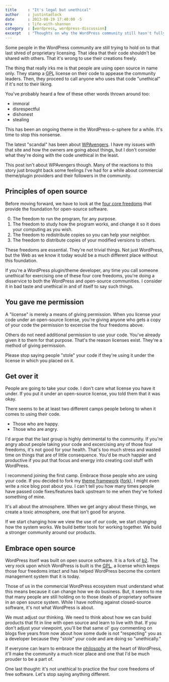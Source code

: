 ```yaml
---
title     : "It's legal but unethical"
author    : justintadlock
date      : 2013-08-19 17:40:00 -5
era       : life-with-shannon
category  : [wordpress, wordpress-discussion]
excerpt   : "Thoughts on why the WordPress community still hasn't fully embraced the ideals of open source."
---
```


Some people in the WordPress community are still trying to hold on to that last shred of proprietary licensing.  That idea that their code shouldn't be shared with others.  That it's wrong to use their creations freely.

The thing that really irks me is that people are using open source in name only.  They stamp a <abbr title="GNU General Public License">GPL</abbr> license on their code to appease the community leaders.  Then, they proceed to call anyone who uses that code "unethical" if it's not to their liking.

You've probably heard a few of these other words thrown around too:

<ul>
<li>immoral</li>
<li>disrespectful</li>
<li>dishonest</li>
<li>stealing</li>
</ul>

This has been an ongoing theme in the WordPress-o-sphere for a while.  It's time to stop this nonsense.

The latest "scandal" has been about <a href="http://wpavengers.com">WPAvengers</a>.  I have my issues with that site and how the owners are going about things, but I don't consider what they're doing with the code unethical in the least.

This post isn't about WPAvengers though.  Many of the reactions to this story just brought back some feelings I've had for a while about commercial theme/plugin providers and their followers in the community.

## Principles of open source

Before moving forward, we have to look at the <a href="http://www.gnu.org/philosophy/free-sw.html" title="What is free software?">four core freedoms</a> that provide the foundation for open-source software.

<ol start="0">
<li>The freedom to run the program, for any purpose.</li>
<li>The freedom to study how the program works, and change it so it does your computing as you wish.</li>
<li>The freedom to redistribute copies so you can help your neighbor.</li>
<li>The freedom to distribute copies of your modified versions to others.</li>
</ol>

These freedoms are essential.  They're not trivial things.  Not just WordPress, but the Web as we know it today would be a much different place without this foundation.

If you're a WordPress plugin/theme developer, any time you call someone unethical for exercising one of these four core freedoms, you're doing a disservice to both the WordPress and open-source communities.  I consider it in bad taste and unethical in and of itself to say such things.

## You gave me permission

A "license" is merely a means of giving permission.  When you license your code under an open-source license, you're giving anyone who gets a copy of your code the permission to excercise the four freedoms above.

Others do not need additional permission to use your code.  You've already given it to them for that purpose.  That's the reason licenses exist.  They're a method of giving permission.

Please stop saying people "stole" your code if they're using it under the license in which you placed on it.

## Get over it

People are going to take your code.  I don't care what license you have it under.  If you put it under an open-source license, you told them that it was okay.

There seems to be at least two different camps people belong to when it comes to using their code.

<ul>
<li>Those who are happy.</li>
<li>Those who are angry.</li>
</ul>

I'd argue that the last group is highly detrimental to the community.  If you're angry about people taking your code and excercising any of those four freedoms, it's not good for your health.  That's too much stress and wasted time on things that are of little consequence.  You'd be much happier and productive if you put that focus and energy into creating cool stuff with WordPress.

I recommend joining the first camp.  Embrace those people who are using your code.  If you decided to fork my <a href="http://themehybrid.com/hybrid-core" title="Hybrid Core WordPress theme framework">theme framework</a> (<a href="https://github.com/justintadlock/hybrid-core/fork" title="Fork Hybrid Core">fork</a>), I might even write a nice blog post about you.  I can't tell you how many times people have passed code fixes/features back upstream to me when they've forked something of mine.

It's all about the atmosphere.  When we get angry about these things, we create a toxic atmosphere, one that isn't good for anyone.

If we start changing how we view the use of our code, we start changing how the system works.  We build better tools for working together.  We build a stronger community around our products.

## Embrace open source

WordPress itself was built on open source software.  It is a fork of <a href="http://cafelog.com/" title="b2 - a classy weblog">b2</a>.  The very rock upon which WordPress is built is the <a href="http://www.gnu.org/licenses/gpl.html"><abbr title="GNU General Public License">GPL</abbr></a>, a license which keeps those four freedoms intact and has helped WordPress become the content management system that it is today.

Those of us in the commercial WordPress ecosystem must understand what this means because it can change how we do business.  But, it seems to me that many people are still holding on to those ideals of proprietary software in an open source system.  While I have nothing against closed-source software, it's not what WordPress is about.

We must adjust our thinking.  We need to think about how we can build products that fit in line with open source and learn to live with that.  If you don't adjust your viewpoint, you'll be that same ol' guy commenting on blogs five years from now about how some dude is not "respecting" you as a developer because they "stole" your code and are doing so "unethically."

If everyone can learn to embrace the <a href="http://wordpress.org/about/philosophy/" title="WordPress philosophy">philosophy</a> at the heart of WordPress, it'll make the community a much nicer place and one that I'd be much prouder to be a part of.

One last thought:  it's not unethical to practice the four core freedoms of free software.  Let's stop saying anything different.

